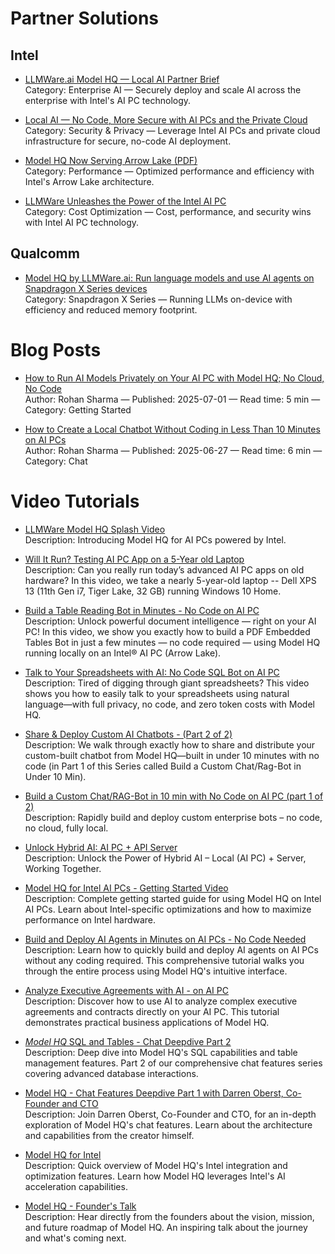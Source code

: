# Partner Solutions

## Intel
- [LLMWare.ai Model HQ — Local AI Partner Brief](https://www.intel.com/content/www/us/en/content-details/856277/llmware-ai-model-hq-local-ai-partner-brief.html)  
  Category: Enterprise AI — Securely deploy and scale AI across the enterprise with Intel's AI PC technology.

- [Local AI — No Code, More Secure with AI PCs and the Private Cloud](https://www.intel.com/content/www/us/en/content-details/854280/local-ai-no-code-more-secure-with-ai-pcs-and-the-private-cloud.html)  
  Category: Security & Privacy — Leverage Intel AI PCs and private cloud infrastructure for secure, no-code AI deployment.

- [Model HQ Now Serving Arrow Lake (PDF)](https://github.com/user-attachments/files/18292873/IPA.Optimization.Summary.LLMWare.1.pdf)  
  Category: Performance — Optimized performance and efficiency with Intel's Arrow Lake architecture.

- [LLMWare Unleashes the Power of the Intel AI PC](https://www.intel.com/content/www/us/en/content-details/844173/llmware-unleashes-the-power-of-the-intel-ai-pc-with-cost-performance-and-security-wins.html)  
  Category: Cost Optimization — Cost, performance, and security wins with Intel AI PC technology.

## Qualcomm
- [Model HQ by LLMWare.ai: Run language models and use AI agents on Snapdragon X Series devices](https://www.qualcomm.com/developer/blog/2025/03/model-hq-llmware-run-language-models-use-ai-agents-on-snapdragon-x-series-devices)  
  Category: Snapdragon X Series — Running LLMs on-device with efficiency and reduced memory footprint.

# Blog Posts

- [How to Run AI Models Privately on Your AI PC with Model HQ; No Cloud, No Code](https://dev.to/llmware/how-to-run-ai-models-privately-on-your-ai-pc-with-model-hq-no-cloud-no-code-3o9k)  
  Author: Rohan Sharma — Published: 2025-07-01 — Read time: 5 min — Category: Getting Started

- [How to Create a Local Chatbot Without Coding in Less Than 10 Minutes on AI PCs](https://dev.to/llmware/how-to-create-a-local-chatbot-without-coding-in-less-than-10-minutes-on-ai-pcs-2ajl)  
  Author: Rohan Sharma — Published: 2025-06-27 — Read time: 6 min — Category: Chat

# Video Tutorials

- [LLMWare Model HQ Splash Video](https://www.youtube.com/watch?v=Dbxb5qfsMaM)  
  Description: Introducing Model HQ for AI PCs powered by Intel.

- [Will It Run? Testing AI PC App on a 5-Year old Laptop](https://www.youtube.com/watch?v=g1g9UbAzv9c)  
  Description: Can you really run today’s advanced AI PC apps on old hardware? In this video, we take a nearly 5-year-old laptop -- Dell XPS 13 (11th Gen i7, Tiger Lake, 32 GB) running Windows 10 Home.

- [Build a Table Reading Bot in Minutes - No Code on AI PC](https://www.youtube.com/watch?v=T1AOuUF7oQ8)  
  Description: Unlock powerful document intelligence — right on your AI PC! In this video, we show you exactly how to build a PDF Embedded Tables Bot in just a few minutes — no code required — using Model HQ running locally on an Intel® AI PC (Arrow Lake).

- [Talk to Your Spreadsheets with AI: No Code SQL Bot on AI PC](https://www.youtube.com/watch?v=cd_08qQ5Z2o)  
  Description: Tired of digging through giant spreadsheets? This video shows you how to easily talk to your spreadsheets using natural language—with full privacy, no code, and zero token costs with Model HQ.

- [Share & Deploy Custom AI Chatbots - (Part 2 of 2)](https://www.youtube.com/watch?v=evbLEX-eA8o)  
  Description: We walk through exactly how to share and distribute your custom-built chatbot from Model HQ—built in under 10 minutes with no code (in Part 1 of this Series called Build a Custom Chat/Rag-Bot in Under 10 Min).

- [Build a Custom Chat/RAG-Bot in 10 min with No Code on AI PC (part 1 of 2)](https://www.youtube.com/watch?v=uy53WKrMOXc)  
  Description: Rapidly build and deploy custom enterprise bots – no code, no cloud, fully local.

- [Unlock Hybrid AI: AI PC + API Server](https://www.youtube.com/watch?v=lMQwcw0TeVM)  
  Description: Unlock the Power of Hybrid AI – Local (AI PC) + Server, Working Together.

- [Model HQ for Intel AI PCs - Getting Started Video](https://www.youtube.com/watch?v=nhf0VwUpV3c)  
  Description: Complete getting started guide for using Model HQ on Intel AI PCs. Learn about Intel-specific optimizations and how to maximize performance on Intel hardware.

- [Build and Deploy AI Agents in Minutes on AI PCs - No Code Needed](https://www.youtube.com/watch?v=UTNQxspDi3I)  
  Description: Learn how to quickly build and deploy AI agents on AI PCs without any coding required. This comprehensive tutorial walks you through the entire process using Model HQ's intuitive interface.

- [Analyze Executive Agreements with AI - on AI PC](https://www.youtube.com/watch?v=FSjpAgIZnPM)  
  Description: Discover how to use AI to analyze complex executive agreements and contracts directly on your AI PC. This tutorial demonstrates practical business applications of Model HQ.

- [*Model HQ* SQL and Tables - Chat Deepdive Part 2](https://www.youtube.com/watch?v=kov4rvjEBbE)  
  Description: Deep dive into Model HQ's SQL capabilities and table management features. Part 2 of our comprehensive chat features series covering advanced database interactions.

- [Model HQ - Chat Features Deepdive Part 1 with Darren Oberst, Co-Founder and CTO](https://www.youtube.com/watch?v=6z3kyUpsGys)  
  Description: Join Darren Oberst, Co-Founder and CTO, for an in-depth exploration of Model HQ's chat features. Learn about the architecture and capabilities from the creator himself.

- [Model HQ for Intel](https://www.youtube.com/watch?v=9eXwW6rKfBk)  
  Description: Quick overview of Model HQ's Intel integration and optimization features. Learn how Model HQ leverages Intel's AI acceleration capabilities.

- [Model HQ - Founder's Talk](https://www.youtube.com/watch?v=8VTg0a-q_Zo)  
  Description: Hear directly from the founders about the vision, mission, and future roadmap of Model HQ. An inspiring talk about the journey and what's coming next.
